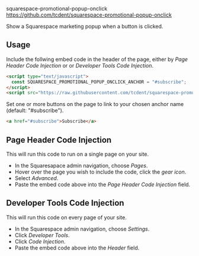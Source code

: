 squarespace-promotional-popup-onclick
https://github.com/tcdent/squarespace-promotional-popup-onclick

Show a Squarespace marketing popup when a button is clicked.

Usage
-----
Include the follwing embed code in the header of the page, either by _Page Header Code Injection_ or or _Developer Tools Code Injection_. 

```html
<script type="text/javascript">
  const SQUARESPACE_PROMOTIONAL_POPUP_ONCLICK_ANCHOR = "#subscribe";
</script>
<script src="https://raw.githubusercontent.com/tcdent/squarespace-promotional-popup-onclick/main/embed.js" type="text/javascript"></script>
```

Set one or more buttons on the page to link to your chosen anchor name (default: "#subscribe"). 
```html
<a href="#subscribe">Subscribe</a>
```


Page Header Code Injection
--------------------------
This will run this code to run on a single page on your site. 

* In the Squaresapace admin navigation, choose _Pages_.
* Hover over the page you wish to include the code, click the _gear icon_.
* Select _Advanced_. 
* Paste the embed code above into the _Page Header Code Injection_ field. 

Developer Tools Code Injection
------------------------------
This will run this code on every page of your site. 

* In the Squarespace admin navigation, choose _Settings_.
* Click _Developer Tools_.
* Click _Code Injection_.
* Paste the embed code above into the _Header_ field. 

